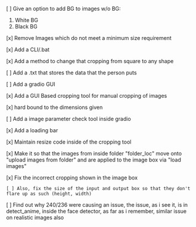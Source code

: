 [ ] Give an option to add BG to images w/o BG:
  1. White BG
  2. Black BG

[x] Remove Images which do not meet a minimum size requirement

[x] Add a CLI/.bat

[x] Add a method to change that cropping from square to any shape

[ ] Add a .txt that stores the data that the person puts

[ ] Add a gradio GUI

  [x] Add a GUI Based cropping tool for manual cropping of images

  [x] hard bound to the dimensions given

  [ ] Add a image parameter check tool inside gradio

  [x] Add a loading bar

  [x] Maintain resize code inside of the cropping tool

  [x] Make it so that the images from inside folder "folder_loc" move onto "upload images from folder" and are applied to the image box via "load images"

  [x] Fix the incorrect cropping shown in the image box

    [ ] Also, fix the size of the input and output box so that they don't flare up as such (height, width)

  [ ] Find out why 240/236 were causing an issue, the issue, as i see it, is in detect_anime, inside the face detector, as far as i remember, similar issue on realistic images also